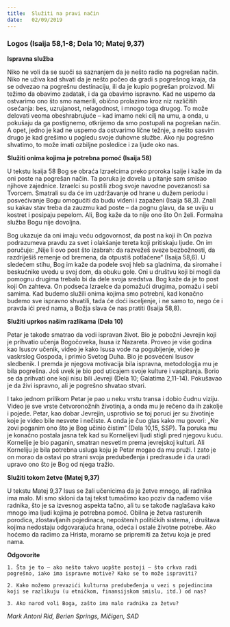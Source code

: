```yaml
---
title:  Služiti na pravi način
date:   02/09/2019
---
```


### Logos (Isaija 58,1-8; Dela 10; Matej 9,37)

**Ispravna služba**

Niko ne voli da se suoči sa saznanjem da je nešto radio na pogrešan način. Niko ne uživa kad shvati da je nešto počeo da gradi s pogrešnog kraja, da se odvezao na pogrešnu destinaciju, ili da je kupio pogrešan proizvod. Mi težimo da obavimo zadatak, i da ga obavimo ispravno. Kad ne uspemo da ostvarimo ono što smo namerili, obično prolazimo kroz niz različitih osećanja: bes, uzrujanost, nelagodnost, i mnogo toga drugog. To može delovati veoma obeshrabrujuće – kad imamo neki cilj na umu, a onda, u pokušaju da ga postignemo, otkrijemo da smo postupali na pogrešan način. A opet, jedno je kad ne uspemo da ostvarimo lične težnje, a nešto sasvim drugo je kad grešimo u pogledu svoje duhovne službe. Ako nju pogrešno shvatimo, to može imati ozbiljne posledice i za ljude oko nas.  

**Služiti onima kojima je potrebna pomoć (Isaija 58)**

U tekstu Isaija 58 Bog se obraća Izraelcima preko proroka Isaije i kaže im da oni poste na pogrešan način. Ta poruka je dovela u pitanje sam smisao njihove zajednice. Izraelci su postili zbog svoje navodne povezanosti sa Tvorcem. Smatrali su da će im uzdržavanje od hrane u dužem periodu i posvećivanje Bogu omogućiti da budu viđeni i zapaženi (Isaija 58,3). Znali su kakav stav treba da zauzmu kad poste – da pognu glavu, da se uviju u kostret i posipaju pepelom. Ali, Bog kaže da to nije ono što On želi. Formalna služba Bogu nije dovoljna.

Bog ukazuje da oni imaju veću odgovornost, da post na koji ih On poziva podrazumeva pravdu za svet i olakšanje tereta koji pritiskaju ljude. On im poručuje: „Nije li ovo post što izabrah: da razvežeš sveze bezbožnosti, da razdriješiš remenje od bremena, da otpustiš potlačene“ (Isaija 58,6). U sledećem stihu, Bog im kaže da podele svoj hleb sa gladnima, da siromahe i beskućnike uvedu u svoj dom, da obuku gole. Oni u društvu koji bi mogli da pomognu drugima trebalo bi da dele svoja sredstva. Bog kaže da je to post koji On zahteva. On podseća Izraelce da pomažući drugima, pomažu i sebi samima. Kad budemo služili onima kojima smo potrebni, kad konačno budemo sve ispravno shvatili, tada će doći isceljenje, i ne samo to, nego će i pravda ići pred nama, a Božja slava će nas pratiti (Isaija 58,8).

**Služiti uprkos našim razlikama (Dela 10)**

Petar je takođe smatrao da vodi ispravan život. Bio je pobožni Jevrejin koji je prihvatio učenja Bogočoveka, Isusa iz Nazareta. Proveo je više godina kao Isusov učenik, video je kako Isusa vode na pogubljenje, video je vaskrslog Gospoda, i primio Svetog Duha. Bio je posvećeni Isusov sledbenik. I premda je njegova motivacija bila ispravna, metodologija mu je bila pogrešna. Još uvek je bio pod uticajem svoje kulture i vaspitanja. Borio se da prihvati one koji nisu bili Jevreji (Dela 10; Galatima 2,11-14). Pokušavao je da živi ispravno, ali je pogrešno shvatao stvari.

I tako jednom prilikom Petar je pao u neku vrstu transa i dobio čudnu viziju. Video je sve vrste četvoronožnih životinja, a onda mu je rečeno da ih zakolje i pojede. Petar, kao dobar Jevrejin, usprotivio se toj poruci jer su životinje koje je video bile nesvete i nečiste. A onda je čuo glas kako mu govori: „Ne zovi poganim ono što je Bog učinio čistim“ (Dela 10,15, SSP). Ta poruka mu je konačno postala jasna tek kad su Kornelijevi ljudi stigli pred njegovu kuću. Kornelije je bio paganin, smatran nesvetim prema jevrejskoj kulturi. Ali Korneliju je bila potrebna usluga koju je Petar mogao da mu pruži. I zato je on morao da ostavi po strani svoja predubeđenja i predrasude i da uradi upravo ono što je Bog od njega tražio.

**Služiti tokom žetve (Matej 9,37)**

U tekstu Matej 9,37 Isus se žali učenicima da je žetve mnogo, ali radnika ima malo. Mi smo skloni da taj tekst tumačimo kao poziv da nađemo više radnika, što je sa izvesnog aspekta tačno, ali tu se takođe naglašava kako mnogo ima ljudi kojima je potrebna pomoć. Obilna je žetva rasturenih porodica, zlostavljanih pojedinaca, nepoštenih političkih sistema, i društava kojima nedostaju odgovarajuća hrana, odeća i ostale životne potrebe. Ako hoćemo da radimo za Hrista, moramo se pripremiti za žetvu koja je pred nama.

**Odgovorite**

`1.	Šta je to – ako nešto takvo uopšte postoji – što crkva radi pogrešno, iako ima ispravne motive? Kako se to može ispraviti?`

`2.	Kako možemo prevazići kulturna predubeđenja u vezi s pojedincima koji se razlikuju (u etničkom, finansijskom smislu, itd.) od nas?`

`3.	Ako narod voli Boga, zašto ima malo radnika za žetvu?`

*Mark Antoni Rid, Berien Springs, Mičigen, SAD*
